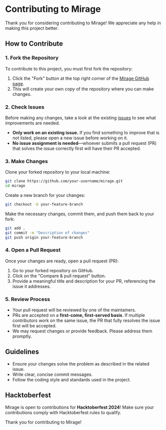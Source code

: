 # Contributing to Mirage

Thank you for considering contributing to Mirage! We appreciate any help in making this project better.

## How to Contribute

### 1. Fork the Repository

To contribute to this project, you must first fork the repository:

1. Click the "Fork" button at the top right corner of the [Mirage GitHub page](https://github.com/korrykatti/mirage).
2. This will create your own copy of the repository where you can make changes.

### 2. Check Issues

Before making any changes, take a look at the existing [issues](https://github.com/korrykatti/mirage/issues) to see what improvements are needed. 

- **Only work on an existing issue.** If you find something to improve that is not listed, please open a new issue before working on it.
- **No issue assignment is needed**—whoever submits a pull request (PR) that solves the issue correctly first will have their PR accepted.

### 3. Make Changes

Clone your forked repository to your local machine:

```sh
git clone https://github.com/your-username/mirage.git
cd mirage
```

Create a new branch for your changes:

```sh
git checkout -b your-feature-branch
```

Make the necessary changes, commit them, and push them back to your fork:

```sh
git add .
git commit -m "Description of changes"
git push origin your-feature-branch
```

### 4. Open a Pull Request

Once your changes are ready, open a pull request (PR):

1. Go to your forked repository on GitHub.
2. Click on the "Compare & pull request" button.
3. Provide a meaningful title and description for your PR, referencing the issue it addresses.

### 5. Review Process

- Your pull request will be reviewed by one of the maintainers.
- PRs are accepted on a **first-come, first-served basis**. If multiple contributors work on the same issue, the PR that fully resolves the issue first will be accepted.
- We may request changes or provide feedback. Please address them promptly.

## Guidelines

- Ensure your changes solve the problem as described in the related issue.
- Write clear, concise commit messages.
- Follow the coding style and standards used in the project.

## Hacktoberfest

Mirage is open to contributions for **Hacktoberfest 2024**! Make sure your contributions comply with Hacktoberfest rules to qualify.

Thank you for contributing to Mirage!
